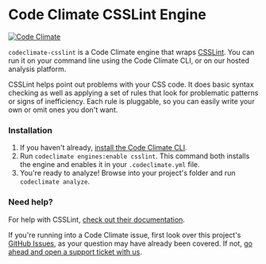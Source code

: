 # Code Climate CSSLint Engine

[![Code Climate](https://codeclimate.com/repos/558419b6e30ba012290173f6/badges/85c90e6df38db8a9492d/gpa.svg)](https://codeclimate.com/repos/558419b6e30ba012290173f6/feed)

`codeclimate-csslint` is a Code Climate engine that wraps [CSSLint](https://github.com/CSSLint/csslint). You can run it on your command line using the Code Climate CLI, or on our hosted analysis platform.

CSSLint helps point out problems with your CSS code. It does basic syntax checking as well as applying a set of rules that look for problematic patterns or signs of inefficiency. Each rule is pluggable, so you can easily write your own or omit ones you don't want.

### Installation

1. If you haven't already, [install the Code Climate CLI](https://github.com/codeclimate/codeclimate).
2. Run `codeclimate engines:enable csslint`. This command both installs the engine and enables it in your `.codeclimate.yml` file.
3. You're ready to analyze! Browse into your project's folder and run `codeclimate analyze`.

### Need help?

For help with CSSLint, [check out their documentation](https://github.com/CSSLint/csslint).

If you're running into a Code Climate issue, first look over this project's [GitHub Issues](https://github.com/codeclimate/codeclimate-csslint/issues), as your question may have already been covered. If not, [go ahead and open a support ticket with us](https://codeclimate.com/help).
